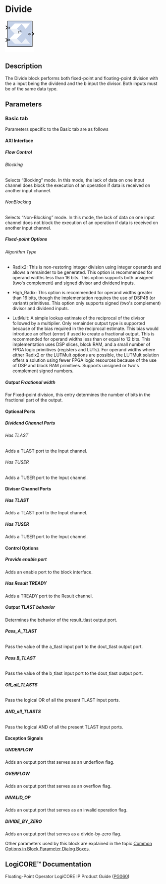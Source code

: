 # Divide


![](./Images/block.png)

## Description

The Divide block performs both fixed-point and floating-point
division with the a input being the dividend and the b input the
divisor. Both inputs must be of the same data type.

## Parameters

### Basic tab  
Parameters specific to the Basic tab are as follows

#### AXI Interface  
##### Flow Control  
###### Blocking  
Selects “Blocking” mode. In this mode, the lack of data on one input
channel does block the execution of an operation if data is received on
another input channel.

###### NonBlocking  
Selects “Non-Blocking” mode. In this mode, the lack of data on one input
channel does not block the execution of an operation if data is received
on another input channel.

##### Fixed-point Options  
###### Algorithm Type  
* Radix2:
This is non-restoring integer division using integer operands and allows
a remainder to be generated. This option is recommended for operand
widths less than 16 bits. This option supports both unsigned (two's
complement) and signed divisor and dividend inputs.
* High_Radix:
This option is recommended for operand widths greater than 16 bits,
though the implementation requires the use of DSP48 (or variant)
primitives. This option only supports signed (two's complement) divisor
and dividend inputs.

* LutMult: 
A simple lookup estimate of the reciprocal of the divisor followed by a
multiplier. Only remainder output type is supported because of the bias
required in the reciprocal estimate. This bias would introduce an offset
(error) if used to create a fractional output. This is recommended for
operand widths less than or equal to 12 bits. This implementation uses
DSP slices, block RAM, and a small number of FPGA logic primitives
(registers and LUTs). For operand widths where either Radix2 or the
LUTMult options are possible, the LUTMult solution offers a solution
using fewer FPGA logic resources because of the use of DSP and block RAM
primitives. Supports unsigned or two's complement signed numbers.

##### Output Fractional width  
For Fixed-point division, this entry determines the number of bits in
the fractional part of the output.

#### Optional Ports  

##### Dividend Channel Ports  
###### Has TLAST
Adds a TLAST port to the Input channel.

###### Has TUSER
Adds a TUSER port to the Input channel.

#### Divisor Channel Ports  
##### Has TLAST  
Adds a TLAST port to the Input channel.

##### Has TUSER  
Adds a TUSER port to the Input channel.

#### Control Options  
##### Provide enable port  
Adds an enable port to the block interface.

##### Has Result TREADY  
Adds a TREADY port to the Result channel.

##### Output TLAST behavior  
Determines the behavior of the result_tlast output port.

###### **Pass_A_TLAST** 
Pass the value of the a_tlast input port to the dout_tlast output port.

###### **Pass B_TLAST**  
Pass the value of the b_tlast input port to the dout_tlast output port.

###### **OR_all_TLASTS**  
Pass the logical OR of all the present TLAST input ports.

###### **AND_all_TLASTS**  
Pass the logical AND of all the present TLAST input ports.

#### Exception Signals  
##### UNDERFLOW  
Adds an output port that serves as an underflow flag.

##### OVERFLOW  
Adds an output port that serves as an overflow flag.

##### INVALID_OP  
Adds an output port that serves as an invalid operation flag.

##### DIVIDE_BY_ZERO  
Adds an output port that serves as a divide-by-zero flag.

Other parameters used by this block are explained in the topic [Common
Options in Block Parameter Dialog
Boxes](../../GEN/common-options/README.md).

## LogiCORE™ Documentation

Floating-Point Operator LogiCORE IP Product Guide
([PG060](https://docs.xilinx.com/access/sources/ud/document?isLatest=true&url=pg060-floating-point&ft:locale=en-US))
